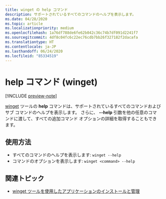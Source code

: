 ```yaml
---
title: winget の help コマンド
description: サポートされているすべてのコマンドのヘルプを表示します。
ms.date: 04/28/2020
ms.topic: article
ms.localizationpriority: medium
ms.openlocfilehash: 1a76df788de6fe62b042c36c74b7df091d2241f7
ms.sourcegitcommit: 4df8c04fc6c22ec76cdb7bb26f327182f2dacafa
ms.translationtype: HT
ms.contentlocale: ja-JP
ms.lasthandoff: 06/24/2020
ms.locfileid: "85334519"
---
```

# <a name="help-command-winget"></a>help コマンド (winget)

[!INCLUDE [preview-note](../../includes/package-manager-preview.md)]

[winget](index.md) ツールの **help** コマンドは、サポートされているすべてのコマンドおよびサブ コマンドのヘルプを表示します。 さらに、 **--help** 引数を他の任意のコマンドに渡して、すべての追加コマンド オプションの詳細を取得することもできます。

## <a name="usage"></a>使用方法

* すべてのコマンドのヘルプを表示します: `winget --help`
* コマンドのオプションを表示します: `winget <command> --help`

## <a name="related-topics"></a>関連トピック

* [winget ツールを使用したアプリケーションのインストールと管理](index.md)
